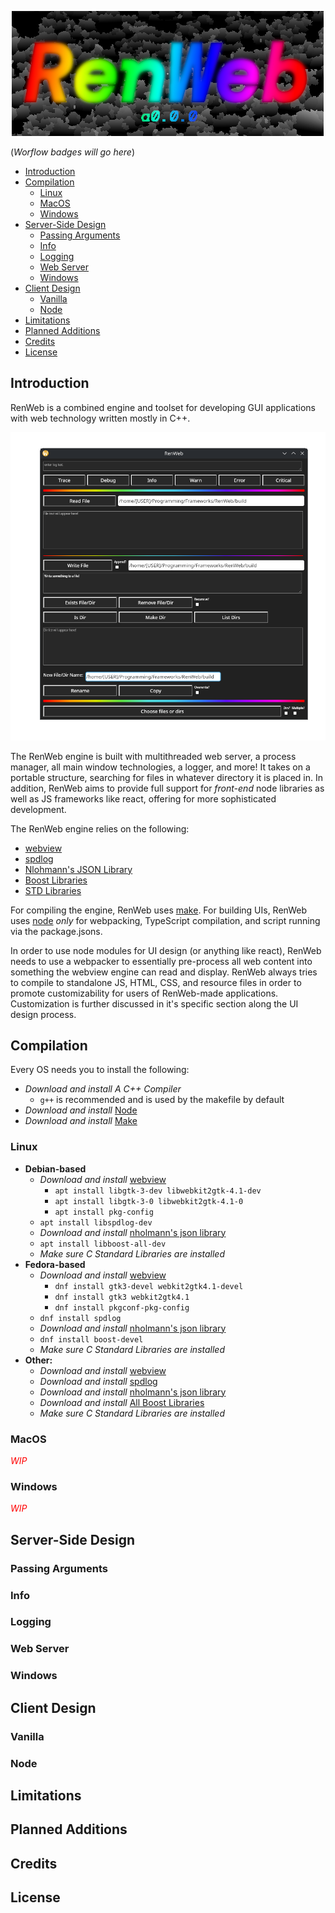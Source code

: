 
<!-- [![RenWeb ~ a FOSS Software SDK](docs/assets/renweb.png)](https://github.com/SpurSlicer/Mauve) -->
<p align="center">
    <a href="https://github.com/SpurSlicer/Mauve">
        <img src="https://github.com/SpurSlicer/RenWeb/blob/main/docs/assets/renweb.png" alt="Renweb ~ A FOSS Software SDK">
    </a>
</p>

(*Worflow badges will go here*)

- [Introduction](#introduction)
- [Compilation](#compilation)
  - [Linux](#linux)
  - [MacOS](#macos)
  - [Windows](#windows)
- [Server-Side Design](#server-side-design)
  - [Passing Arguments](#passing-arguments)
  - [Info](#info)
  - [Logging](#logging)
  - [Web Server](#web-server)
  - [Windows](#windows-1)
- [Client Design](#client-design)
  - [Vanilla](#vanilla)
  - [Node](#node)
- [Limitations](#limitations)
- [Planned Additions](#planned-additions)
- [Credits](#credits)
- [License](#license)


## Introduction
RenWeb is a combined engine and toolset for developing GUI applications with web technology written mostly in C++.
<p align="center">
        <img src="https://github.com/SpurSlicer/RenWeb/blob/main/docs/assets/window_example_1.png" alt="Renweb ~ A FOSS Software SDK">
</p>

The RenWeb engine is built with multithreaded web server,  a process manager, all main window technologies, a logger, and more! It takes on a portable structure, searching for files in whatever directory it is placed in. In addition, RenWeb aims to provide full support for *front-end* node libraries as well as JS frameworks like react, offering for more sophisticated development.

The RenWeb engine relies on the following:
- <a href="https://github.com/webview/webview">webview</a>
- <a href="https://github.com/gabime/spdlog">spdlog</a>
- <a href="https://github.com/nlohmann/json">Nlohmann's JSON Library</a>
- <a href="https://www.boost.org/">Boost Libraries</a>
- <a href="https://en.cppreference.com/w/cpp/standard_library.html">STD Libraries</a>

For compiling the engine, RenWeb uses <a href="https://www.gnu.org/software/make/">make</a>. For building UIs, RenWeb uses <a href="https://nodejs.org/en">node</a> *only* for webpacking, TypeScript compilation, and script running via the package.jsons.

In order to use node modules for UI design (or anything like react), RenWeb needs to use a webpacker to essentially pre-process all web content into something the webview engine can read and display. RenWeb always tries to compile to standalone JS, HTML, CSS, and resource files in order to promote customizability for users of RenWeb-made applications. Customization is further discussed in it's specific section along the UI design process.

## Compilation
Every OS needs you to install the following:
- *Download and install A C++ Compiler* 
  - `g++` is recommended and is used by the makefile by default 
- *Download and install* <a href="https://nodejs.org/en/download">Node</a>
- *Download and install* <a href="https://www.gnu.org/software/make/">Make</a>

### Linux
- **Debian-based**
  - *Download and install* <a href="https://github.com/webview/webview">webview</a>
    - `apt install libgtk-3-dev libwebkit2gtk-4.1-dev`
    - `apt install libgtk-3-0 libwebkit2gtk-4.1-0`
    - `apt install pkg-config`
  - `apt install libspdlog-dev`
  - *Download and install* <a href="https://github.com/nlohmann/json">nholmann's json library</a>
  - `apt install libboost-all-dev`
  - *Make sure C Standard Libraries are installed*
- **Fedora-based**
  - *Download and install* <a href="https://github.com/webview/webview">webview</a>
    - `dnf install gtk3-devel webkit2gtk4.1-devel`
    - `dnf install gtk3 webkit2gtk4.1`
    - `dnf install pkgconf-pkg-config`
  - `dnf install spdlog`
  - *Download and install* <a href="https://github.com/nlohmann/json">nholmann's json library</a>
  - `dnf install boost-devel `
  - *Make sure C Standard Libraries are installed*
- **Other:**
  - *Download and install* <a href="https://github.com/webview/webview">webview</a>
  - *Download and install* <a href="https://github.com/gabime/spdlog?tab=readme-ov-file#package-managers">spdlog</a>
  - *Download and install* <a href="https://github.com/nlohmann/json">nholmann's json library</a>
  - *Download and install* <a href="https://www.boostlibraries.org/users/download/">All Boost Libraries</a>
  - *Make sure C Standard Libraries are installed*

### MacOS
*<p style="color: red">WIP</p>*
### Windows
*<p style="color: red">WIP</p>*

## Server-Side Design

### Passing Arguments
### Info
### Logging
### Web Server
### Windows

## Client Design
### Vanilla
### Node

## Limitations
## Planned Additions

## Credits
## License
